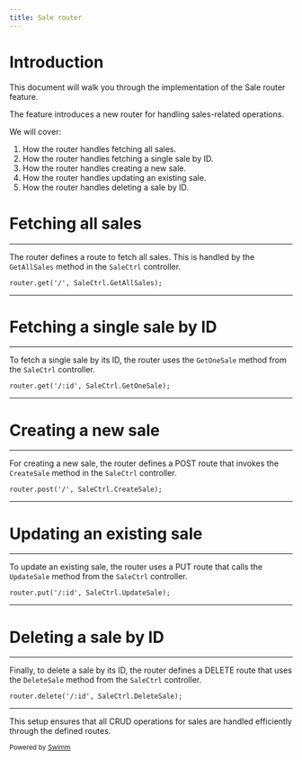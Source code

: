 ```yaml
---
title: Sale router
---
```

# Introduction

This document will walk you through the implementation of the Sale router feature.

The feature introduces a new router for handling sales-related operations.

We will cover:

1. How the router handles fetching all sales.
2. How the router handles fetching a single sale by ID.
3. How the router handles creating a new sale.
4. How the router handles updating an existing sale.
5. How the router handles deleting a sale by ID.

# Fetching all sales

<SwmSnippet path="/routers/Sale.js" line="8">

---

The router defines a route to fetch all sales. This is handled by the <SwmToken path="/routers/Sale.js" pos="8:11:11" line-data="router.get(&#39;/&#39;, SaleCtrl.GetAllSales);">`GetAllSales`</SwmToken> method in the <SwmToken path="/routers/Sale.js" pos="8:9:9" line-data="router.get(&#39;/&#39;, SaleCtrl.GetAllSales);">`SaleCtrl`</SwmToken> controller.

```
router.get('/', SaleCtrl.GetAllSales);
```

---

</SwmSnippet>

# Fetching a single sale by ID

<SwmSnippet path="/routers/Sale.js" line="9">

---

To fetch a single sale by its ID, the router uses the <SwmToken path="/routers/Sale.js" pos="9:12:12" line-data="router.get(&#39;/:id&#39;, SaleCtrl.GetOneSale);">`GetOneSale`</SwmToken> method from the <SwmToken path="/routers/Sale.js" pos="9:10:10" line-data="router.get(&#39;/:id&#39;, SaleCtrl.GetOneSale);">`SaleCtrl`</SwmToken> controller.

```
router.get('/:id', SaleCtrl.GetOneSale);
```

---

</SwmSnippet>

# Creating a new sale

<SwmSnippet path="/routers/Sale.js" line="10">

---

For creating a new sale, the router defines a POST route that invokes the <SwmToken path="/routers/Sale.js" pos="10:11:11" line-data="router.post(&#39;/&#39;, SaleCtrl.CreateSale);">`CreateSale`</SwmToken> method in the <SwmToken path="/routers/Sale.js" pos="10:9:9" line-data="router.post(&#39;/&#39;, SaleCtrl.CreateSale);">`SaleCtrl`</SwmToken> controller.

```
router.post('/', SaleCtrl.CreateSale);
```

---

</SwmSnippet>

# Updating an existing sale

<SwmSnippet path="/routers/Sale.js" line="11">

---

To update an existing sale, the router uses a PUT route that calls the <SwmToken path="/routers/Sale.js" pos="11:12:12" line-data="router.put(&#39;/:id&#39;, SaleCtrl.UpdateSale);">`UpdateSale`</SwmToken> method from the <SwmToken path="/routers/Sale.js" pos="11:10:10" line-data="router.put(&#39;/:id&#39;, SaleCtrl.UpdateSale);">`SaleCtrl`</SwmToken> controller.

```
router.put('/:id', SaleCtrl.UpdateSale);
```

---

</SwmSnippet>

# Deleting a sale by ID

<SwmSnippet path="/routers/Sale.js" line="12">

---

Finally, to delete a sale by its ID, the router defines a DELETE route that uses the <SwmToken path="/routers/Sale.js" pos="12:12:12" line-data="router.delete(&#39;/:id&#39;, SaleCtrl.DeleteSale);">`DeleteSale`</SwmToken> method from the <SwmToken path="/routers/Sale.js" pos="12:10:10" line-data="router.delete(&#39;/:id&#39;, SaleCtrl.DeleteSale);">`SaleCtrl`</SwmToken> controller.

```
router.delete('/:id', SaleCtrl.DeleteSale);
```

---

</SwmSnippet>

This setup ensures that all CRUD operations for sales are handled efficiently through the defined routes.

<SwmMeta version="3.0.0" repo-id="Z2l0aHViJTNBJTNBUmV0YWlsSHViJTNBJTNBTWFlbC1DYXM=" repo-name="RetailHub"><sup>Powered by [Swimm](https://app.swimm.io/)</sup></SwmMeta>

